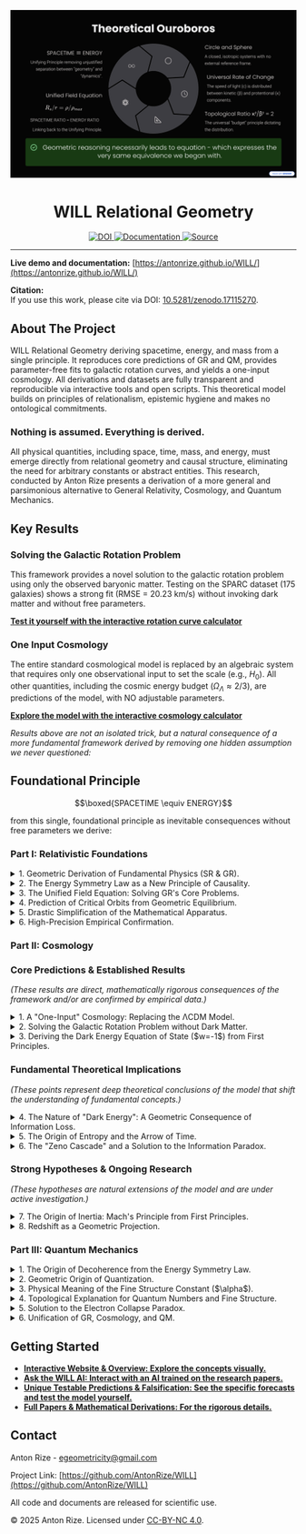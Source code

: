 ![Theoretical-Ouroboros-min](https://raw.githubusercontent.com/AntonRize/WILL/main/images/SLIDES-tinyPNG/17_Theoretical-Ouroboros.png)

<h1 align="center">WILL Relational Geometry</h1>

<p align="center">
  <a href="https://doi.org/10.5281/zenodo.17115270">
    <img src="https://zenodo.org/badge/DOI/10.5281/zenodo.17115270.svg" alt="DOI">
  </a>
  <a href="https://antonrize.github.io/WILL/results/">
    <img src="https://img.shields.io/badge/docs-live-blue.svg" alt="Documentation">
  </a>
  <a href="https://github.com/AntonRize/WILL">
    <img src="https://img.shields.io/badge/source-GitHub-black.svg" alt="Source">
  </a>
</p>

---

**Live demo and documentation:** [https://antonrize.github.io/WILL/](https://antonrize.github.io/WILL/)

**Citation:**  
If you use this work, please cite via DOI: [10.5281/zenodo.17115270](https://doi.org/10.5281/zenodo.17115270).

## About The Project

WILL Relational Geometry deriving spacetime, energy, and mass from a single principle. It reproduces core predictions of GR and QM, provides parameter-free fits to galactic rotation curves, and yields a one-input cosmology. All derivations and datasets are fully transparent and reproducible via interactive tools and open scripts.
This theoretical model builds on principles of relationalism, epistemic hygiene and makes no ontological commitments. 

### Nothing is assumed. Everything is derived.

All physical quantities, including space, time, mass, and energy, must emerge directly from relational geometry and causal structure, eliminating the need for arbitrary constants or abstract entities. This research, conducted by Anton Rize presents a derivation of a more general and parsimonious alternative to General Relativity, Cosmology, and Quantum Mechanics.

## Key Results

### Solving the Galactic Rotation Problem

This framework provides a novel solution to the galactic rotation problem using only the observed baryonic matter. Testing on the SPARC dataset (175 galaxies) shows a strong fit (RMSE = 20.23 km/s) without invoking dark matter and without free parameters.

**[Test it yourself with the interactive rotation curve calculator](https://antonrize.github.io/WILL/calculator/)**

### One Input Cosmology

The entire standard cosmological model is replaced by an algebraic system that requires only one observational input to set the scale (e.g., $H_0$). All other quantities, including the cosmic energy budget ($\Omega_{\Lambda} \approx 2/3$), are predictions of the model, with NO adjustable parameters.

**[Explore the model with the interactive cosmology calculator](https://antonrize.github.io/WILL/cosmology.html)**

*Results above are not an isolated trick, but a natural consequence of a more fundamental framework derived by removing one hidden assumption we never questioned:*

## Foundational Principle

$$\boxed{SPACETIME \equiv ENERGY}$$
 
from this single, foundational principle as  inevitable consequences without free parameters we derive:

### Part I: Relativistic Foundations
<details>
    <summary>1. Geometric Derivation of Fundamental Physics (SR & GR).</summary>
    <div class="details-content">
        <p><strong>Result:</strong> The key equations of Special Relativity ($E=mc^2$) and the relationship between gravity and kinematics in GR ($\kappa^2 = 2\beta^2$) are derived <strong>ab initio</strong> from the geometry and topology of closed systems. The theory does not describe physics; it generates it.</p>
    </div>
</details>

<details>
    <summary>2. The Energy Symmetry Law as a New Principle of Causality.</summary>
    <div class="details-content">
        <p><strong>Result:</strong>  ($\Delta E_{A \to C} + \Delta E_{C \to A} = 0$) derived, ensuring energy balance between observers. It explains the speed of light limit as the boundary for preserving this symmetry, giving it a physical, rather than a merely postulated, meaning.</p>
    </div>
</details>

<details>
    <summary>3. The Unified Field Equation: Solving GR's Core Problems.</summary>
    <div class="details-content">
        <p><strong>Result:</strong> The complexity of GR is replaced by a single algebraic relation ($\kappa^2 = R_s/r = \rho/\rho_{max}$). This solves the long-standing problem of defining local energy density and eliminates singularities by construction, as observable non rotating curvature and density are intrinsically bounded ($\kappa^2 \le 1$).</p>
    </div>
</details>

<details>
    <summary>4. Prediction of Critical Orbits from Geometric Equilibrium.</summary>
    <div class="details-content">
        <p><strong>Result:</strong> Critical radii emerge from simple symmetry's (Photon sphere: $\theta_1=\theta_2$, ISCO: $Q = Q_t$).</p>
    </div>
</details>

<details>
    <summary>5. Drastic Simplification of the Mathematical Apparatus.</summary>
    <div class="details-content">
        <p><strong>Result:</strong> This framework replaces tensor calculus with algebraic closure relations, significantly simplifying computations and makes the theory fundamentally more transparent and intuitive.</p>
    </div>
</details>

<details>
    <summary>6. High-Precision Empirical Confirmation.</summary>
    <div class="details-content">
        <p><strong>Result:</strong> The model has been tested against real-world data. It accurately predicts the relativistic corrections for GPS satellites (matching the observed 38.52 $\mu$ s/day time shift) and the precession of Mercury's orbit (discrepancy with GR is a mere $2.19 \times 10^{-10}\%$).</p>
    </div>
</details>

### Part II: Cosmology

<h3>Core Predictions & Established Results</h3>
<p><i>(These results are direct, mathematically rigorous consequences of the framework and/or are confirmed by empirical data.)</i></p>

<details>
    <summary>1. A "One-Input" Cosmology: Replacing the ΛCDM Model.</summary>
    <div class="details-content">
        <p><strong>Result:</strong> The entire standard cosmological model is replaced by an algebraic system that requires only <strong>one observational input to set the scale</strong> (e.g., $H_0$). All other quantities, including the cosmic energy budget ($\Omega_\Lambda \approx 2/3$), are <strong>predictions</strong> of the model, not adjustable parameters.</p>
    </div>
</details>

<details>
    <summary>2. Solving the Galactic Rotation Problem without Dark Matter.</summary>
    <div class="details-content">
        <p><strong>Result:</strong> The model accurately predicts galactic rotation curves using only the observed baryonic matter. Testing on the SPARC dataset (175 galaxies) shows a strong fit (RMSE = 20.23 km/s) <strong>without invoking dark matter and without free parameters.</strong></p>
    </div>
</details>

<details>
    <summary>3. Deriving the Dark Energy Equation of State ($w=-1$) from First Principles.</summary>
    <div class="details-content">
        <p><strong>Result:</strong> The equation of state $w=-1$ is not postulated but is <strong>derived</strong> as a necessary consequence of the principle of maximal global symmetry, where forces in a closed universe must be perfectly balanced.</p>
    </div>
</details>

<h3>Fundamental Theoretical Implications</h3>
<p><i>(These points represent deep theoretical conclusions of the model that shift the understanding of fundamental concepts.)</i></p>

<details>
    <summary>4. The Nature of "Dark Energy": A Geometric Consequence of Information Loss.</summary>
    <div class="details-content">
        <p><strong>Result:</strong> "Dark Energy" is explained not as a substance but as a <strong>geometric effect of irreversible frame loss</strong> (of $\kappa^2$ projections) across cosmological horizons.</p>
    </div>
</details>

<details>
    <summary>5. The Origin of Entropy and the Arrow of Time.</summary>
    <div class="details-content">
        <p><strong>Result:</strong> Entropy ($S = A/4l_P^2$) and the irreversibility of time are given a clear physical origin: they are consequences of the breaking of the Energy Symmetry Law.</p>
    </div>
</details>

<details>
    <summary>6. The "Zeno Cascade" and a Solution to the Information Paradox.</summary>
    <div class="details-content">
        <p><strong>Result:</strong> A new model for the internal structure of black holes is proposed as a "holographic-like Zeno cascade" of nested horizons. This resolves the information loss paradox: information is not destroyed but is hierarchically redistributed across layers.</p>
    </div>
</details>


<h3>Strong Hypotheses & Ongoing Research</h3>
<p><i>(These hypotheses are natural extensions of the model and are under active investigation.)</i></p>

<details>
    <summary>7. The Origin of Inertia: Mach's Principle from First Principles.</summary>
    <div class="details-content">
        <p><strong>Hypothesis:</strong> Inertia and local gravity are not fundamental forces but are <strong>emergent relativistic effects</strong>, arising from the difference between the local ($H(r) = c/r$) and global ($H_0$) rate of spatial transformation. Gravitational waves are dynamic modulations of this frequency.</p>
        <p class="status">Status: This conclusion is a direct interpretation of the derived equations and is under active theoretical review.</p>
    </div>
</details>

<details>
    <summary>8. Redshift as a Geometric Projection.</summary>
    <div class="details-content">
        <p><strong>Hypothesis:</strong> The observed cosmological redshift is not a Doppler effect from expansion but a <strong>geometric distortion</strong> due to our observational position within a hierarchy of causal horizons.</p>
         <p class="status">Status: This conclusion is a direct interpretation of the derived equations and is under active theoretical review.</p>
    </div>
</details>

### Part III: Quantum Mechanics
<details>
    <summary>1. The Origin of Decoherence from the Energy Symmetry Law.</summary>
    <div class="details-content">
        <p><strong>Result:</strong> A physical mechanism for quantum decoherence is proposed. Coherent superpositions are possible only for isolated systems. The moment a system interacts with any external object (e.g., a detector), the Energy Symmetry Law ($\Delta E_{A \to C} + \Delta E_{C \to A} = 0$) forces it into a single, definite energetic state. This "collapse" is not a mystery, but a geometric-energetic necessity.</p>
    </div>
</details>

<details>
    <summary>2. Geometric Origin of Quantization.</summary>
    <div class="details-content">
        <p><strong>Result:</strong> Quantization is shown to be a consequence of a simple geometric condition ($n\lambda = 2\pi r$), not a separate quantum postulate. This replaces the need for a probabilistic wave function with topological self-consistency.</p>
    </div>
</details>

<details>
    <summary>3. Physical Meaning of the Fine Structure Constant ($\alpha$).</summary>
    <div class="details-content">
        <p><strong>Result:</strong> The model provides a physical identity for one of nature's most mysterious numbers. The fine structure constant, $\alpha$, is derived as being identical to the kinetic projection parameter ($\beta$) for the ground state of the hydrogen atom.</p>
    </div>
</details>

<details>
    <summary>4. Topological Explanation for Quantum Numbers and Fine Structure.</summary>
    <div class="details-content">
        <p><strong>Result:</strong> Quantum numbers ($n, l, m$) are reinterpreted as topological winding numbers for orthogonal electric and magnetic phase cycles. This naturally explains selection rules and the origin of fine structure splitting without invoking "spin."</p>
        <p class="status">Status: This is a recent result and its full implications are still under active investigation.</p>
    </div>
</details>

<details>
    <summary>5. Solution to the Electron Collapse Paradox.</summary>
    <div class="details-content">
        <p><strong>Result:</strong> The stability of the atom is shown to be a topological necessity. The state $n=0$ is not an electron on the nucleus, but the complete absence of a closed energetic projection. The electron cannot "collapse" because that would mean it ceases to exist as a structured entity.</p>
    </div>
</details>

<details>
    <summary>6. Unification of GR, Cosmology, and QM.</summary>
    <div class="details-content">
        <p><strong>Result:</strong> The same algebraic projection geometry ($\kappa$ and $\beta$) that describes cosmological dynamics and black hole orbits is shown to govern atomic structure, demonstrating a deep, underlying unity across all scales of physics.</p>
    </div>
</details>

## Getting Started

* **[Interactive Website & Overview: Explore the concepts visually.](https://antonrize.github.io/WILL/)**
* **[Ask the WILL AI: Interact with an AI trained on the research papers.](https://antonrize.github.io/WILL/WILL-AI/)**
* **[Unique Testable Predictions & Falsification: See the specific forecasts and test the model yourself.](https://antonrize.github.io/WILL/predictions/)**
* **[Full Papers & Mathematical Derivations: For the rigorous details.](https://antonrize.github.io/WILL/results/)**

## Contact

Anton Rize - [egeometricity@gmail.com](mailto:egeometricity@gmail.com) 

Project Link: [https://github.com/AntonRize/WILL](https://github.com/AntonRize/WILL)

All code and documents are released for scientific use.

© 2025 Anton Rize. Licensed under [CC-BY-NC 4.0](https://creativecommons.org/licenses/by-nc/4.0/).
